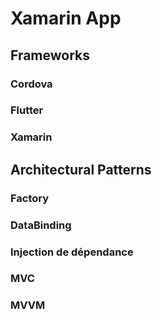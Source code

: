 # Xamarin App
## Frameworks
### Cordova
### Flutter
### Xamarin

## Architectural Patterns
### Factory
### DataBinding
### Injection de dépendance
### MVC
### MVVM
